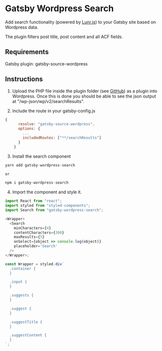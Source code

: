 # Gatsby Wordpress Search

Add search functionality (powered by [Lunr.js](https://github.com/olivernn/lunr.js/)) to your Gatsby site based on Wordpress data.

The plugin filters post title, post content and all ACF fields.

## Requirements

Gatsby plugin: gatsby-source-wordpress

## Instructions

1. Upload the PHP file inside the plugin folder (see [GitHub](https://github.com/robinzimmer1989/gatsby-wordpress-search)) as a plugin into Wordpress. Once this is done you should be able to see the json output at "/wp-json/wp/v2/searchResults".

2. Include the route in your gatsby-config.js

```javascript
{
      resolve: "gatsby-source-wordpress",
      options: {
        ...
        includedRoutes: ["**/searchResults"]
      }
    }
```

3. Install the search component

```javascript
yarn add gatsby-wordpress-search

or

npm i gatsby-wordpress-search
```

4. Import the component and style it.

```javascript
import React from "react";
import styled from "styled-components";
import Search from "gatsby-wordpress-search";

<Wrapper>
  <Search
    minCharacters={4}
    contentCharacters={300}
    maxResults={5}
    onSelect={object => console.log(object)}
    placeholder='Search'
  />
</Wrapper>;

const Wrapper = styled.div`
  .container {
  }

  .input {
  }

  .suggests {
  }

  .suggest {
  }

  .suggestTitle {
  }

  .suggestContent {
  }
`;
```
